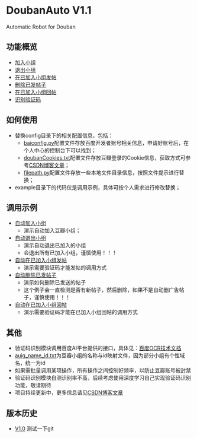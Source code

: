# DoubanAuto V1.1
Automatic Robot for Douban 

## 功能概览

- [加入小组](group/join.py)
- [退出小组](group/quit.py)
- [在已加入小组发帖](group/post.py)
- [删除已发帖子](group/remove.py)
- [在已加入小组回帖](group/comment.py)
- [识别验证码](verifycode/wordrecognition.py)

## 如何使用

- 替换config目录下的相关配置信息，包括：
    - [baiconfig.py](config/baiconfig.py)配置文件存放百度开发者账号相关信息，申请好账号后，在个人中心的控制台下可以找到；
    - [doubanCookies.txt](config/doubanCookies.txt)配置文件存放豆瓣登录的Cookie信息，获取方式可参考[CSDN博客文章](http://blog.csdn.net/doleria/article/details/78733899)；
    - [filepath.py](config/filepath.py)配置文件存放一些本地文件目录信息，按照文件提示进行替换；
- example目录下的代码仅是调用示例，具体可按个人需求进行修改替换；
    
## 调用示例

- [自动加入小组](example/autojoin.py)
    - 演示自动加入豆瓣小组；
- [自动退出小组](example/autoquit.py)
    - 演示自动退出已加入的小组
    - 会退出所有已加入小组，谨慎使用！！！
- [自动在已加入小组发帖](example/autopost.py)
    - 演示需要验证码才能发帖的调用方式
- [自动删除已发帖子](example/autoremove.py)
    - 演示如何删除已发送的帖子
    - 这个例子会一直检测是否有新帖子，然后删除，如果不是自动删广告帖子，谨慎使用！！！
- [自动在已加入小组回帖](example/autocomment.py)
    - 演示需要验证码才能在已加入小组回帖的调用方式
    
## 其他

- 验证码识别模块调用百度AI平台提供的接口，具体见：[百度OCR技术文档](https://cloud.baidu.com/doc/OCR/index.html)   
- [auig_name_id.txt](./data/auig_name_id.txt)为豆瓣小组的名称与id映射文件，因为部分小组有个性域名，统一为id
- 如果需批量调用某项操作，所有操作之间控制好频率，以防止豆瓣账号被封禁
- 验证码识别模块自测识别率不高，后续考虑使用深度学习自己实现验证码识别功能，敬请期待
- 项目持续更新中，更多信息请见[CSDN博客文章](http://blog.csdn.net/doleria/article/details/78733899)

## 版本历史
- [V1.0](version/V1.0.md)
测试一下git
